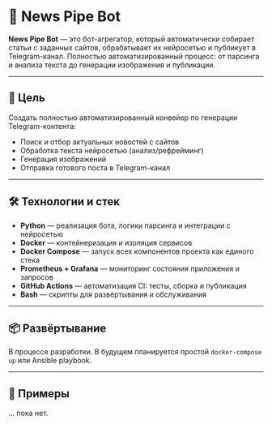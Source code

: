# 📰 News Pipe Bot

**News Pipe Bot** — это бот-агрегатор, который автоматически собирает статьи с заданных сайтов, обрабатывает их нейросетью и публикует в Telegram-канал. Полностью автоматизированный процесс: от парсинга и анализа текста до генерации изображения и публикации.

---

## 🎯 Цель

Создать полностью автоматизированный конвейер по генерации Telegram-контента:
- Поиск и отбор актуальных новостей с сайтов
- Обработка текста нейросетью (анализ/рефрейминг)
- Генерация изображений
- Отправка готового поста в Telegram-канал

---

## 🛠️ Технологии и стек

- **Python** — реализация бота, логики парсинга и интеграции с нейросетью  
- **Docker** — контейнеризация и изоляция сервисов  
- **Docker Compose** — запуск всех компонентов проекта как единого стека  
- **Prometheus + Grafana** — мониторинг состояния приложения и запросов  
- **GitHub Actions** — автоматизация CI: тесты, сборка и публикация  
- **Bash** — скрипты для развёртывания и обслуживания  

---

## 📦 Развёртывание

В процессе разработки. В будущем планируется простой `docker-compose up` или Ansible playbook.

---

## 📸 Примеры

... пока нет.
